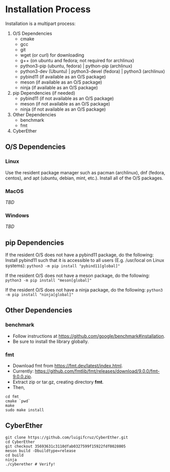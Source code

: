# Installation Process

Installation is a multipart process:
1. O/S Dependencies
    - cmake
    - gcc
    - git
    - wget (or curl) for downloading
    - g++ (on ubuntu and fedora; not required for archlinux)
    - python3-pip (ubuntu, fedora) | python-pip (archlinux)
    - python3-dev (Ubuntu) | python3-devel (fedora) | python3 (archlinux)
    - pybind11 (if available as an O/S package)
    - meson (if available as an O/S package)
    - ninja (if available as an O/S package)
2. pip Dependencies (if needed)
    - pybind11 (if not available as an O/S package)
    - meson (if not available as an O/S package)
    - ninja (if not available as an O/S package)
3. Other Dependencies
    - benchmark
    - fmt
4. CyberEther

## O/S Dependencies

### Linux

Use the resident package manager such as pacman (archlinux), dnf (fedora, centos), and apt (ubuntu, debian, mint, etc.).
Install all of the O/S packages.

### MacOS

*TBD*

### Windows

*TBD*

## pip Dependencies

If the resident O/S does not have a pybind11 package, do the following:
Install pybind11 such that it is accessible to all users (E.g. /usr/local on Linux systems):
```python3 -m pip install "pybind11[global]"```

If the resident O/S does not have a meson package, do the following:
```python3 -m pip install "meson[global]"```

If the resident O/S does not have a ninja package, do the following:
```python3 -m pip install "ninja[global]"```

## Other Dependencies

### benchmark

* Follow instructions at https://github.com/google/benchmark#installation.
* Be sure to install the library globally.

### fmt

* Download fmt from https://fmt.dev/latest/index.html.
* Currently: https://github.com/fmtlib/fmt/releases/download/9.0.0/fmt-9.0.0.zip.
* Extract zip or tar.gz, creating directory **fmt**.
* Then,
```
cd fmt
cmake `pwd`
make
sudo make install
```

## CyberEther

```
git clone https://github.com/luigifcruz/CyberEther.git
cd CyberEther
git checkout 35693631c3110dfab0327599f15922fdf0028005
meson build -Dbuildtype=release
cd build
ninja
./cyberether # Verify!
```
